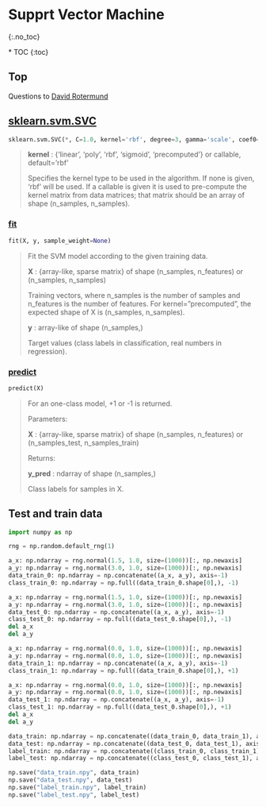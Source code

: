# Supprt Vector Machine
{:.no_toc}

<nav markdown="1" class="toc-class">
* TOC
{:toc}
</nav>

## Top

Questions to [David Rotermund](mailto:davrot@uni-bremen.de)


## [sklearn.svm.SVC](https://scikit-learn.org/stable/modules/generated/sklearn.svm.SVC.html)

```python
sklearn.svm.SVC(*, C=1.0, kernel='rbf', degree=3, gamma='scale', coef0=0.0, shrinking=True, probability=False, tol=0.001, cache_size=200, class_weight=None, verbose=False, max_iter=-1, decision_function_shape='ovr', break_ties=False, random_state=None)
```

> **kernel** : {‘linear’, ‘poly’, ‘rbf’, ‘sigmoid’, ‘precomputed’} or callable, default=’rbf’
> 
> Specifies the kernel type to be used in the algorithm. If none is given, ‘rbf’ will be used. If a callable is given it is used to pre-compute the kernel matrix from data matrices; that matrix should be an array of shape (n_samples, n_samples).

### [fit](https://scikit-learn.org/stable/modules/generated/sklearn.svm.SVC.html#sklearn.svm.SVC.fit)

```python
fit(X, y, sample_weight=None)
```

> Fit the SVM model according to the given training data.
>
> **X** : {array-like, sparse matrix} of shape (n_samples, n_features) or (n_samples, n_samples)
> 
> Training vectors, where n_samples is the number of samples and n_features is the number of features. For kernel=”precomputed”, the expected shape of X is (n_samples, n_samples).
>
> **y** : array-like of shape (n_samples,)
> 
> Target values (class labels in classification, real numbers in regression).

### [predict](https://scikit-learn.org/stable/modules/generated/sklearn.svm.SVC.html#sklearn.svm.SVC.predict)

```python
predict(X)
```
> For an one-class model, +1 or -1 is returned.
>
> Parameters:
> 
> **X** : {array-like, sparse matrix} of shape (n_samples, n_features) or (n_samples_test, n_samples_train)
>
> Returns:
> 
> **y_pred** : ndarray of shape (n_samples,)
> 
> Class labels for samples in X.

## Test and train data 

```python
import numpy as np

rng = np.random.default_rng(1)

a_x: np.ndarray = rng.normal(1.5, 1.0, size=(1000))[:, np.newaxis]
a_y: np.ndarray = rng.normal(3.0, 1.0, size=(1000))[:, np.newaxis]
data_train_0: np.ndarray = np.concatenate((a_x, a_y), axis=-1)
class_train_0: np.ndarray = np.full((data_train_0.shape[0],), -1)

a_x: np.ndarray = rng.normal(1.5, 1.0, size=(1000))[:, np.newaxis]
a_y: np.ndarray = rng.normal(3.0, 1.0, size=(1000))[:, np.newaxis]
data_test_0: np.ndarray = np.concatenate((a_x, a_y), axis=-1)
class_test_0: np.ndarray = np.full((data_test_0.shape[0],), -1)
del a_x
del a_y

a_x: np.ndarray = rng.normal(0.0, 1.0, size=(1000))[:, np.newaxis]
a_y: np.ndarray = rng.normal(0.0, 1.0, size=(1000))[:, np.newaxis]
data_train_1: np.ndarray = np.concatenate((a_x, a_y), axis=-1)
class_train_1: np.ndarray = np.full((data_train_0.shape[0],), +1)

a_x: np.ndarray = rng.normal(0.0, 1.0, size=(1000))[:, np.newaxis]
a_y: np.ndarray = rng.normal(0.0, 1.0, size=(1000))[:, np.newaxis]
data_test_1: np.ndarray = np.concatenate((a_x, a_y), axis=-1)
class_test_1: np.ndarray = np.full((data_test_0.shape[0],), +1)
del a_x
del a_y

data_train: np.ndarray = np.concatenate((data_train_0, data_train_1), axis=0)
data_test: np.ndarray = np.concatenate((data_test_0, data_test_1), axis=0)
label_train: np.ndarray = np.concatenate((class_train_0, class_train_1), axis=0)
label_test: np.ndarray = np.concatenate((class_test_0, class_test_1), axis=0)

np.save("data_train.npy", data_train)
np.save("data_test.npy", data_test)
np.save("label_train.npy", label_train)
np.save("label_test.npy", label_test)
```

```python
```


```shell
```
